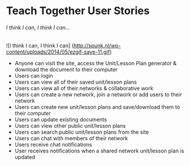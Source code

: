 # Teach Together User Stories

###### I think I can, I think I can...
![I think I can, I think I can] (http://spunk.nl/wp-content/uploads/2014/05/ezgif-save-11.gif)

* Anyone can visit the site, access the Unit/Lesson Plan generator & download the document to their computer
* Users can login
* Users can view all of their saved unit/lesson plans
* Users can view all of their networks & collaborative work
* Users can create a new network, join a network or add users to their network
* Users can create new unit/lesson plans and save/download them to their computer
* Users can update existing documents
* Users can view other public unit/lesson plans
* Users can search public unit/lesson plans from the site
* Users can chat with members of their network
* Users receive chat notifications
* User receives notifications when a shared network unit/lesson plan is updated
